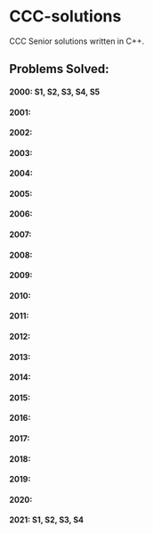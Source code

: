 # CCC-solutions
CCC Senior solutions written in C++. 

## Problems Solved:

#### 2000: S1, S2, S3, S4, S5
#### 2001: 
#### 2002: 
#### 2003:  
#### 2004: 
#### 2005: 
#### 2006: 
#### 2007: 
#### 2008: 
#### 2009: 
#### 2010: 
#### 2011: 
#### 2012: 
#### 2013: 
#### 2014: 
#### 2015: 
#### 2016: 
#### 2017: 
#### 2018: 
#### 2019: 
#### 2020: 
#### 2021: S1, S2, S3, S4
